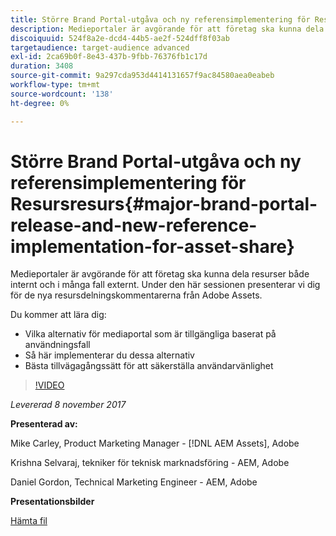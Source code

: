 ```yaml
---
title: Större Brand Portal-utgåva och ny referensimplementering för Resursresurs
description: Medieportaler är avgörande för att företag ska kunna dela resurser både internt och i många fall externt. Under det här seminariet presenterar vi dig för de nya resursdelningskommentarerna från Adobe Assets.
discoiquuid: 524f8a2e-dcd4-44b5-ae2f-524dff8f03ab
targetaudience: target-audience advanced
exl-id: 2ca69b0f-8e43-437b-9fbb-76376fb1c17d
duration: 3408
source-git-commit: 9a297cda953d4414131657f9ac84580aea0eabeb
workflow-type: tm+mt
source-wordcount: '138'
ht-degree: 0%

---
```


# Större Brand Portal-utgåva och ny referensimplementering för Resursresurs{#major-brand-portal-release-and-new-reference-implementation-for-asset-share}

Medieportaler är avgörande för att företag ska kunna dela resurser både internt och i många fall externt. Under den här sessionen presenterar vi dig för de nya resursdelningskommentarerna från Adobe Assets.

Du kommer att lära dig:

* Vilka alternativ för mediaportal som är tillgängliga baserat på användningsfall
* Så här implementerar du dessa alternativ
* Bästa tillvägagångssätt för att säkerställa användarvänlighet

>[!VIDEO](https://video.tv.adobe.com/v/20730/?quality=9)

*Levererad 8 november 2017*

**Presenterad av:**

Mike Carley, Product Marketing Manager - [!DNL AEM Assets], Adobe

Krishna Selvaraj, tekniker för teknisk marknadsföring - AEM, Adobe

Daniel Gordon, Technical Marketing Engineer - AEM, Adobe

**Presentationsbilder**

[Hämta fil](assets/gems+bp-asset+share+nov+8+17+.pdf)
<!--
[Get back to the Overview](https://helpx.adobe.com/experience-manager/kt/eseminars/gems/aem-index.html)
-->
